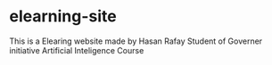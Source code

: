 # elearning-site
This is a Elearing website made by Hasan Rafay Student of Governer initiative Artificial Inteligence Course
